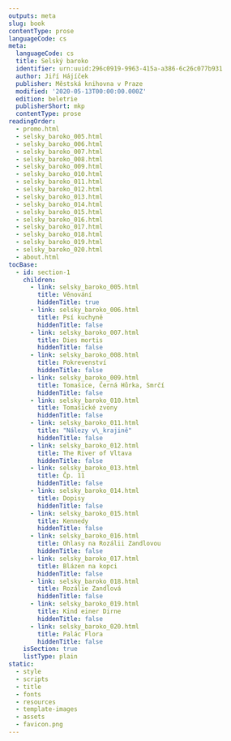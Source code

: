 ```yaml
---
outputs: meta
slug: book
contentType: prose
languageCode: cs
meta:
  languageCode: cs
  title: Selský baroko
  identifier: urn:uuid:296c0919-9963-415a-a386-6c26c077b931
  author: Jiří Hájíček
  publisher: Městská knihovna v Praze
  modified: '2020-05-13T00:00:00.000Z'
  edition: beletrie
  publisherShort: mkp
  contentType: prose
readingOrder:
  - promo.html
  - selsky_baroko_005.html
  - selsky_baroko_006.html
  - selsky_baroko_007.html
  - selsky_baroko_008.html
  - selsky_baroko_009.html
  - selsky_baroko_010.html
  - selsky_baroko_011.html
  - selsky_baroko_012.html
  - selsky_baroko_013.html
  - selsky_baroko_014.html
  - selsky_baroko_015.html
  - selsky_baroko_016.html
  - selsky_baroko_017.html
  - selsky_baroko_018.html
  - selsky_baroko_019.html
  - selsky_baroko_020.html
  - about.html
tocBase:
  - id: section-1
    children:
      - link: selsky_baroko_005.html
        title: Věnování
        hiddenTitle: true
      - link: selsky_baroko_006.html
        title: Psí kuchyně
        hiddenTitle: false
      - link: selsky_baroko_007.html
        title: Dies mortis
        hiddenTitle: false
      - link: selsky_baroko_008.html
        title: Pokrevenství
        hiddenTitle: false
      - link: selsky_baroko_009.html
        title: Tomašice, Černá Hůrka, Smrčí
        hiddenTitle: false
      - link: selsky_baroko_010.html
        title: Tomašické zvony
        hiddenTitle: false
      - link: selsky_baroko_011.html
        title: "Nálezy v\_krajině"
        hiddenTitle: false
      - link: selsky_baroko_012.html
        title: The River of Vltava
        hiddenTitle: false
      - link: selsky_baroko_013.html
        title: Čp. 11
        hiddenTitle: false
      - link: selsky_baroko_014.html
        title: Dopisy
        hiddenTitle: false
      - link: selsky_baroko_015.html
        title: Kennedy
        hiddenTitle: false
      - link: selsky_baroko_016.html
        title: Ohlasy na Rozálii Zandlovou
        hiddenTitle: false
      - link: selsky_baroko_017.html
        title: Blázen na kopci
        hiddenTitle: false
      - link: selsky_baroko_018.html
        title: Rozálie Zandlová
        hiddenTitle: false
      - link: selsky_baroko_019.html
        title: Kind einer Dirne
        hiddenTitle: false
      - link: selsky_baroko_020.html
        title: Palác Flora
        hiddenTitle: false
    isSection: true
    listType: plain
static:
  - style
  - scripts
  - title
  - fonts
  - resources
  - template-images
  - assets
  - favicon.png
---
```


